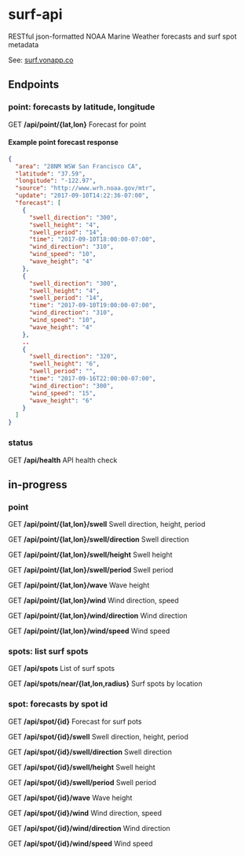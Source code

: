 # surf-api

RESTful json-formatted NOAA Marine Weather forecasts and surf spot metadata

See: [surf.vonapp.co](http://surf.vonapp.co)

## Endpoints

### point: forecasts by latitude, longitude

GET **/api/point/{lat,lon}** Forecast for point

#### Example point forecast response

```json
{
  "area": "28NM WSW San Francisco CA",
  "latitude": "37.59",
  "longitude": "-122.97",
  "source": "http://www.wrh.noaa.gov/mtr",
  "update": "2017-09-10T14:22:36-07:00",
  "forecast": [
    {
      "swell_direction": "300",
      "swell_height": "4",
      "swell_period": "14",
      "time": "2017-09-10T18:00:00-07:00",
      "wind_direction": "310",
      "wind_speed": "10",
      "wave_height": "4"
    },
    {
      "swell_direction": "300",
      "swell_height": "4",
      "swell_period": "14",
      "time": "2017-09-10T19:00:00-07:00",
      "wind_direction": "310",
      "wind_speed": "10",
      "wave_height": "4"
    },
    ..
    {
      "swell_direction": "320",
      "swell_height": "6",
      "swell_period": "",
      "time": "2017-09-16T22:00:00-07:00",
      "wind_direction": "300",
      "wind_speed": "15",
      "wave_height": "6"
    }
  ]
}
```

### status

GET **/api/health** API health check

## in-progress

### point

GET **/api/point/{lat,lon}/swell** Swell direction, height, period

GET **/api/point/{lat,lon}/swell/direction** Swell direction

GET **/api/point/{lat,lon}/swell/height** Swell height

GET **/api/point/{lat,lon}/swell/period** Swell period

GET **/api/point/{lat,lon}/wave** Wave height

GET **/api/point/{lat,lon}/wind** Wind direction, speed

GET **/api/point/{lat,lon}/wind/direction** Wind direction

GET **/api/point/{lat,lon}/wind/speed** Wind speed

### spots: list surf spots

GET **/api/spots** List of surf spots

GET **/api/spots/near/{lat,lon,radius}** Surf spots by location

### spot: forecasts by spot id

GET **/api/spot/{id}** Forecast for surf pots

GET **/api/spot/{id}/swell** Swell direction, height, period

GET **/api/spot/{id}/swell/direction** Swell direction

GET **/api/spot/{id}/swell/height** Swell height

GET **/api/spot/{id}/swell/period** Swell period

GET **/api/spot/{id}/wave** Wave height

GET **/api/spot/{id}/wind** Wind direction, speed

GET **/api/spot/{id}/wind/direction** Wind direction

GET **/api/spot/{id}/wind/speed** Wind speed
